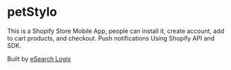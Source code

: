 # petStylo

This is a Shopify Store Mobile App, people can install it, create account, add to cart products, and checkout.
Push notifications
Using Shopify API and SDK. 

Built by <a href="https://www.esearchlogix.com/">eSearch Logix</a>
